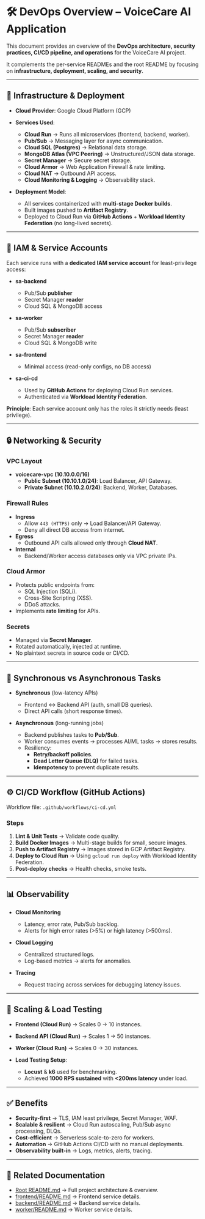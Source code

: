 # 🛠️ DevOps Overview – VoiceCare AI Application

This document provides an overview of the **DevOps architecture, security practices, CI/CD pipeline, and operations** for the VoiceCare AI project.

It complements the per-service READMEs and the root README by focusing on **infrastructure, deployment, scaling, and security**.

---

## 📐 Infrastructure & Deployment

- **Cloud Provider**: Google Cloud Platform (GCP)  
- **Services Used**:
  - **Cloud Run** → Runs all microservices (frontend, backend, worker).  
  - **Pub/Sub** → Messaging layer for async communication.  
  - **Cloud SQL (Postgres)** → Relational data storage.  
  - **MongoDB Atlas (VPC Peering)** → Unstructured/JSON data storage.  
  - **Secret Manager** → Secure secret storage.  
  - **Cloud Armor** → Web Application Firewall & rate limiting.  
  - **Cloud NAT** → Outbound API access.  
  - **Cloud Monitoring & Logging** → Observability stack.  

- **Deployment Model**:
  - All services containerized with **multi-stage Docker builds**.  
  - Built images pushed to **Artifact Registry**.  
  - Deployed to Cloud Run via **GitHub Actions** + **Workload Identity Federation** (no long-lived secrets).  

---

## 🔑 IAM & Service Accounts

Each service runs with a **dedicated IAM service account** for least-privilege access:

- **sa-backend**
  - Pub/Sub **publisher**  
  - Secret Manager **reader**  
  - Cloud SQL & MongoDB access  

- **sa-worker**
  - Pub/Sub **subscriber**  
  - Secret Manager **reader**  
  - Cloud SQL & MongoDB write  

- **sa-frontend**
  - Minimal access (read-only configs, no DB access)  

- **sa-ci-cd**
  - Used by **GitHub Actions** for deploying Cloud Run services.  
  - Authenticated via **Workload Identity Federation**.  

**Principle**: Each service account only has the roles it strictly needs (least privilege).

---

## 🔒 Networking & Security

### VPC Layout
- **voicecare-vpc (10.10.0.0/16)**  
  - **Public Subnet (10.10.1.0/24)**: Load Balancer, API Gateway.  
  - **Private Subnet (10.10.2.0/24)**: Backend, Worker, Databases.  

### Firewall Rules
- **Ingress**
  - Allow `443 (HTTPS)` only → Load Balancer/API Gateway.  
  - Deny all direct DB access from internet.  
- **Egress**
  - Outbound API calls allowed only through **Cloud NAT**.  
- **Internal**
  - Backend/Worker access databases only via VPC private IPs.  

### Cloud Armor
- Protects public endpoints from:
  - SQL Injection (SQLi).  
  - Cross-Site Scripting (XSS).  
  - DDoS attacks.  
- Implements **rate limiting** for APIs.  

### Secrets
- Managed via **Secret Manager**.  
- Rotated automatically, injected at runtime.  
- No plaintext secrets in source code or CI/CD.  

---

## 🔄 Synchronous vs Asynchronous Tasks

- **Synchronous** (low-latency APIs)
  - Frontend ↔ Backend API (auth, small DB queries).  
  - Direct API calls (short response times).  

- **Asynchronous** (long-running jobs)
  - Backend publishes tasks to **Pub/Sub**.  
  - Worker consumes events → processes AI/ML tasks → stores results.  
  - Resiliency:
    - **Retry/backoff policies**.  
    - **Dead Letter Queue (DLQ)** for failed tasks.  
    - **Idempotency** to prevent duplicate results.  

---

## ⚙️ CI/CD Workflow (GitHub Actions)

Workflow file: `.github/workflows/ci-cd.yml`

### Steps
1. **Lint & Unit Tests** → Validate code quality.  
2. **Build Docker Images** → Multi-stage builds for small, secure images.  
3. **Push to Artifact Registry** → Images stored in GCP Artifact Registry.  
4. **Deploy to Cloud Run** → Using `gcloud run deploy` with Workload Identity Federation.  
5. **Post-deploy checks** → Health checks, smoke tests.  

---

## 📊 Observability

- **Cloud Monitoring**
  - Latency, error rate, Pub/Sub backlog.  
  - Alerts for high error rates (>5%) or high latency (>500ms).  

- **Cloud Logging**
  - Centralized structured logs.  
  - Log-based metrics → alerts for anomalies.  

- **Tracing**
  - Request tracing across services for debugging latency issues.  

---

## 🚀 Scaling & Load Testing

- **Frontend (Cloud Run)** → Scales 0 → 10 instances.  
- **Backend API (Cloud Run)** → Scales 1 → 50 instances.  
- **Worker (Cloud Run)** → Scales 0 → 30 instances.  

- **Load Testing Setup**:
  - **Locust** & **k6** used for benchmarking.  
  - Achieved **1000 RPS sustained** with **<200ms latency** under load.  

---

## ✅ Benefits

- **Security-first** → TLS, IAM least privilege, Secret Manager, WAF.  
- **Scalable & resilient** → Cloud Run autoscaling, Pub/Sub async processing, DLQs.  
- **Cost-efficient** → Serverless scale-to-zero for workers.  
- **Automation** → GitHub Actions CI/CD with no manual deployments.  
- **Observability built-in** → Logs, metrics, alerts, tracing.  

---

## 📘 Related Documentation

- [Root README.md](../README.md) → Full project architecture & overview.  
- [frontend/README.md](../frontend/README.md) → Frontend service details.  
- [backend/README.md](../backend/README.md) → Backend service details.  
- [worker/README.md](../worker/README.md) → Worker service details.  
